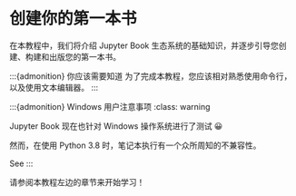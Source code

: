 # 创建你的第一本书

在本教程中，我们将介绍 Jupyter Book 生态系统的基础知识，并逐步引导您创建、构建和出版您的第一本书。

:::{admonition} 你应该需要知道
为了完成本教程，您应该相对熟悉使用命令行，以及使用文本编辑器。
:::

:::{admonition} Windows 用户注意事项
:class: warning

Jupyter Book 现在也针对 Windows 操作系统进行了测试 😀

然而，在使用 Python 3.8 时，笔记本执行有一个众所周知的不兼容性。

See [](working-on-windows)
:::

请参阅本教程左边的章节来开始学习！

```{tableofcontents}
```
